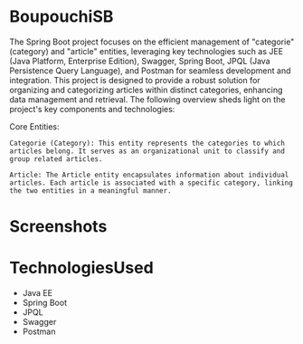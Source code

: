 # BoupouchiSB
The Spring Boot project focuses on the efficient management of "categorie" (category) and "article" entities, leveraging key technologies such as JEE (Java Platform, Enterprise Edition), Swagger, Spring Boot, JPQL (Java Persistence Query Language), and Postman for seamless development and integration. This project is designed to provide a robust solution for organizing and categorizing articles within distinct categories, enhancing data management and retrieval. The following overview sheds light on the project's key components and technologies:

 Core Entities:

    Categorie (Category): This entity represents the categories to which articles belong. It serves as an organizational unit to classify and group related articles.

    Article: The Article entity encapsulates information about individual articles. Each article is associated with a specific category, linking the two entities in a meaningful manner.
# Screenshots


# TechnologiesUsed
* Java EE
* Spring Boot
* JPQL
* Swagger
* Postman
